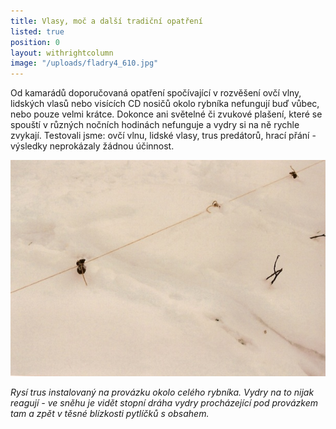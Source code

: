 ```yaml
---
title: Vlasy, moč a další tradiční opatření
listed: true
position: 0
layout: withrightcolumn
image: "/uploads/fladry4_610.jpg"
---
```

Od kamarádů doporučovaná opatření spočívající v rozvěšení ovčí vlny,
lidských vlasů nebo visících CD nosičů okolo rybníka nefungují buď
vůbec, nebo pouze velmi krátce. Dokonce ani světelné či zvukové plašení,
které se spouští v různých nočních hodinách nefunguje a vydry si na ně
rychle zvykají. Testovali jsme: ovčí vlnu, lidské vlasy, trus predátorů,
hrací přání - výsledky neprokázaly žádnou účinnost.

![](/uploads/fladry1_610.jpg)

*Rysí trus instalovaný na provázku okolo celého rybníka. Vydry na to
nijak reagují - ve sněhu je vidět stopní dráha vydry procházející pod
provázkem tam a zpět v těsné blízkosti pytlíčků s obsahem.*
